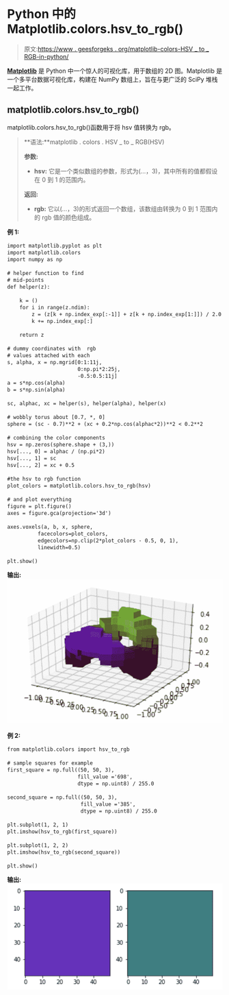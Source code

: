 # Python 中的 Matplotlib.colors.hsv_to_rgb()

> 原文:[https://www . geesforgeks . org/matplotlib-colors-HSV _ to _ RGB-in-python/](https://www.geeksforgeeks.org/matplotlib-colors-hsv_to_rgb-in-python/)

**[Matplotlib](http://geeksforgeeks.org/python-matplotlib-an-overview/)** 是 Python 中一个惊人的可视化库，用于数组的 2D 图。Matplotlib 是一个多平台数据可视化库，构建在 NumPy 数组上，旨在与更广泛的 SciPy 堆栈一起工作。

## matplotlib.colors.hsv_to_rgb()

matplotlib.colors.hsv_to_rgb()函数用于将 hsv 值转换为 rgb。

> **语法:**matplotlib . colors . HSV _ to _ RGB(HSV)
> 
> **参数:**
> 
> *   **hsv:** 它是一个类似数组的参数，形式为(…，3)，其中所有的值都假设在 0 到 1 的范围内。
> 
> **返回:**
> 
> *   **rgb:** 它以(…，3)的形式返回一个数组，该数组由转换为 0 到 1 范围内的 rgb 值的颜色组成。

**例 1:**

```
import matplotlib.pyplot as plt
import matplotlib.colors
import numpy as np

# helper function to find 
# mid-points
def helper(z):

    k = ()
    for i in range(z.ndim):
        z = (z[k + np.index_exp[:-1]] + z[k + np.index_exp[1:]]) / 2.0
        k += np.index_exp[:]

    return z

# dummy coordinates with  rgb 
# values attached with each
s, alpha, x = np.mgrid[0:1:11j,
                       0:np.pi*2:25j,
                       -0.5:0.5:11j]
a = s*np.cos(alpha)
b = s*np.sin(alpha)

sc, alphac, xc = helper(s), helper(alpha), helper(x)

# wobbly torus about [0.7, *, 0]
sphere = (sc - 0.7)**2 + (xc + 0.2*np.cos(alphac*2))**2 < 0.2**2

# combining the color components
hsv = np.zeros(sphere.shape + (3,))
hsv[..., 0] = alphac / (np.pi*2)
hsv[..., 1] = sc
hsv[..., 2] = xc + 0.5

#the hsv to rgb function
plot_colors = matplotlib.colors.hsv_to_rgb(hsv)

# and plot everything
figure = plt.figure()
axes = figure.gca(projection='3d')

axes.voxels(a, b, x, sphere,
          facecolors=plot_colors,
          edgecolors=np.clip(2*plot_colors - 0.5, 0, 1), 
          linewidth=0.5)

plt.show()
```

**输出:**
![](img/650dfa4be051bc9eeba98f1305bebfcc.png)

**例 2:**

```
from matplotlib.colors import hsv_to_rgb

# sample squares for example
first_square = np.full((50, 50, 3),
                       fill_value ='698', 
                       dtype = np.uint8) / 255.0

second_square = np.full((50, 50, 3),
                        fill_value ='385',
                        dtype = np.uint8) / 255.0

plt.subplot(1, 2, 1)
plt.imshow(hsv_to_rgb(first_square))

plt.subplot(1, 2, 2)
plt.imshow(hsv_to_rgb(second_square))

plt.show()
```

**输出:**
![](img/b67e6312fd139c1064cd113190e93fe8.png)